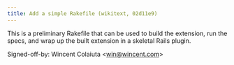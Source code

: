 ```yaml
---
title: Add a simple Rakefile (wikitext, 02d11e9)
---
```


This is a preliminary Rakefile that can be used to build the extension, run the specs, and wrap up the built extension in a skeletal Rails plugin.

Signed-off-by: Wincent Colaiuta &lt;win@wincent.com&gt;

